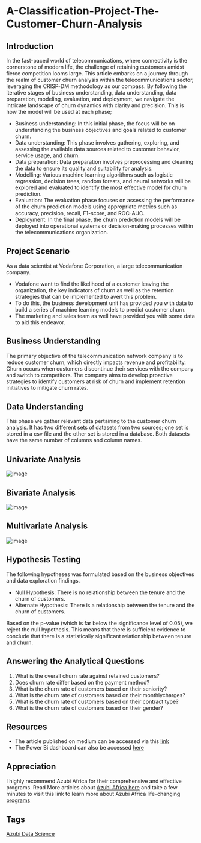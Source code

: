 # A-Classification-Project-The-Customer-Churn-Analysis
## Introduction
In the fast-paced world of telecommunications, where connectivity is the cornerstone of modern life, the challenge of retaining customers amidst fierce competition looms large. This article embarks on a journey through the realm of customer churn analysis within the telecommunications sector, leveraging the CRISP-DM methodology as our compass. By following the iterative stages of business understanding, data understanding, data preparation, modeling, evaluation, and deployment, we navigate the intricate landscape of churn dynamics with clarity and precision. This is how the model will be used at each phase;
* Business understanding: In this initial phase, the focus will be on understanding the business objectives and goals related to customer churn.
* Data understanding: This phase involves gathering, exploring, and assessing the available data sources related to customer behavior, service usage, and churn.
* Data preparation: Data preparation involves preprocessing and cleaning the data to ensure its quality and suitability for analysis.
* Modelling: Various machine learning algorithms such as logistic regression, decision trees, random forests, and neural networks will be explored and evaluated to identify the most effective model for churn prediction.
* Evaluation: The evaluation phase focuses on assessing the performance of the churn prediction models using appropriate metrics such as accuracy, precision, recall, F1-score, and ROC-AUC.
* Deployment: In the final phase, the churn prediction models will be deployed into operational systems or decision-making processes within the telecommunications organization.

## Project Scenario
As a data scientist at Vodafone Corporation, a large telecommunication company.
* Vodafone want to find the likelihood of a customer leaving the organization, the key indicators of churn as well as the retention strategies that can be implemented to avert this problem.
* To do this, the business development unit has provided you with data to build a series of machine learning models to predict customer churn.
* The marketing and sales team as well have provided you with some data to aid this endeavor.

## Business Understanding
The primary objective of the telecommunication network company is to reduce customer churn, which directly impacts revenue and profitability. Churn occurs when customers discontinue their services with the company and switch to competitors. The company aims to develop proactive strategies to identify customers at risk of churn and implement retention initiatives to mitigate churn rates.

## Data Understanding
This phase we gather relevant data pertaining to the customer churn analysis. It has two different sets of datasets from two sources; one set is stored in a csv file and the other set is stored in a database. Both datasets have the same number of columns and column names. 

## Univariate Analysis
![image](https://github.com/AndyMortey/A-Classification-Project-The-Customer-Churn-Analysis/assets/121693394/96bc25a8-98ff-4494-9435-fe5ac7cb7f5d)

## Bivariate Analysis
![image](https://github.com/AndyMortey/A-Classification-Project-The-Customer-Churn-Analysis/assets/121693394/a11c0102-b464-43b7-af3e-e9286a50864e)

## Multivariate Analysis
![image](https://github.com/AndyMortey/A-Classification-Project-The-Customer-Churn-Analysis/assets/121693394/f9168f43-23d9-4ed9-a197-27a255ac5a3d)

## Hypothesis Testing
The following hypotheses was formulated based on the business objectives and data exploration findings.
* Null Hypothesis: There is no relationship between the tenure and the churn of customers.
* Alternate Hypothesis: There is a relationship between the tenure and the churn of customers.

Based on the p-value (which is far below the significance level of 0.05), we reject the null hypothesis. This means that there is sufficient evidence to conclude that there is a statistically significant relationship between tenure and churn.

## Answering the Analytical Questions
1. What is the overall churn rate against retained customers?
2. Does churn rate differ based on the payment method?
3. What is the churn rate of customers based on their seniority?
4. What is the churn rate of customers based on their monthlycharges?
5. What is the churn rate of customers based on their contract type?
6. What is the churn rate of customers based on their gender?

## Resources
* The article published on medium can be accessed via this [link](https://medium.com/@morteyandrews/the-customer-churn-analysis-9a95b4b428a5)
* The Power Bi dashboard can also be accessed [here](https://app.powerbi.com/groups/me/reports/b91eb228-d90a-4f3a-bbf9-e85c3a6339ed/ReportSection?experience=power-bi&bookmarkGuid=Bookmarkfa80bda3095b0eb57101)

## Appreciation
I highly recommend Azubi Africa for their comprehensive and effective programs. Read More articles about [Azubi Africa here](https://medium.com/@azubiafrica) and take a few minutes to visit this link to learn more about Azubi Africa life-changing [programs](https://bit.ly/41CGCwK)

## Tags
[Azubi Data Science](https://bit.ly/3ARq742)






